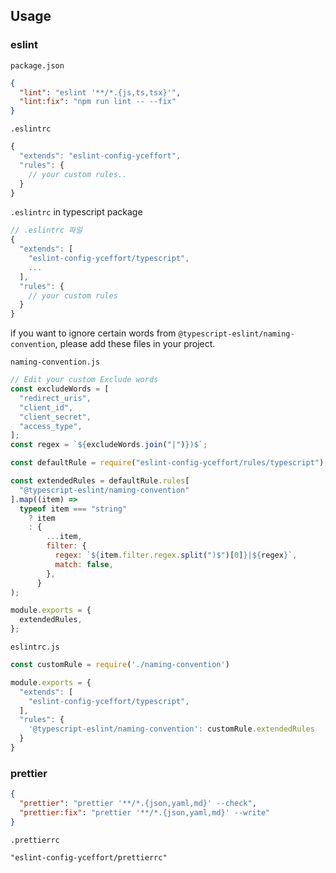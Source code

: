 ## Usage

### eslint

`package.json`

```json
{
  "lint": "eslint '**/*.{js,ts,tsx}'",
  "lint:fix": "npm run lint -- --fix"
}
```

`.eslintrc`

```javascript
{
  "extends": "eslint-config-yceffort",
  "rules": {
    // your custom rules..
  }
}
```

`.eslintrc` in typescript package

```javascript
// .eslintrc 파일
{
  "extends": [
    "eslint-config-yceffort/typescript",
    ...
  ],
  "rules": {
    // your custom rules
  }
}
```

if you want to ignore certain words from `@typescript-eslint/naming-convention`,  please add these files in your project.

`naming-convention.js`

```javascript
// Edit your custom Exclude words
const excludeWords = [
  "redirect_uris",
  "client_id",
  "client_secret",
  "access_type",
];
const regex = `${excludeWords.join("|")})$`;

const defaultRule = require("eslint-config-yceffort/rules/typescript");

const extendedRules = defaultRule.rules[
  "@typescript-eslint/naming-convention"
].map((item) =>
  typeof item === "string"
    ? item
    : {
        ...item,
        filter: {
          regex: `${item.filter.regex.split(")$")[0]}|${regex}`,
          match: false,
        },
      }
);

module.exports = {
  extendedRules,
};
```

`eslintrc.js`

```javascript
const customRule = require('./naming-convention')

module.exports = {
  "extends": [
    "eslint-config-yceffort/typescript",
  ],
  "rules": {
    '@typescript-eslint/naming-convention': customRule.extendedRules
  }
}
```


### prettier

```json
{
  "prettier": "prettier '**/*.{json,yaml,md}' --check",
  "prettier:fix": "prettier '**/*.{json,yaml,md}' --write"
}
```

`.prettierrc`

```
"eslint-config-yceffort/prettierrc"
```